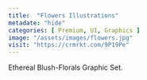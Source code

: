 ```yaml
---
title:  "Flowers Illustrations"
metadate: "hide"
categories: [ Premium, UI, Graphics ]
image: "/assets/images/flowers.jpg"
visit: "https://crmrkt.com/9P19Pe"
---
```

Ethereal Blush-Florals Graphic Set.
